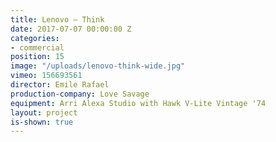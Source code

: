 ```yaml
---
title: Lenovo — Think
date: 2017-07-07 00:00:00 Z
categories:
- commercial
position: 15
image: "/uploads/lenovo-think-wide.jpg"
vimeo: 156693561
director: Emile Rafael
production-company: Love Savage
equipment: Arri Alexa Studio with Hawk V-Lite Vintage '74
layout: project
is-shown: true
---
```


